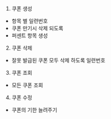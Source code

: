 1. 쿠폰 생성
- 항목 별 일련번호
- 쿠폰 만기시 삭제 되도록
- 퍼센트 항목 생성
2. 쿠폰 삭제
- 잘못 발급된 쿠폰 모두 삭제 하도록 일련번호
3. 쿠폰 조회
- 모든 쿠폰 조회
4. 쿠폰 수정
- 쿠폰의 기한 늘려주기
